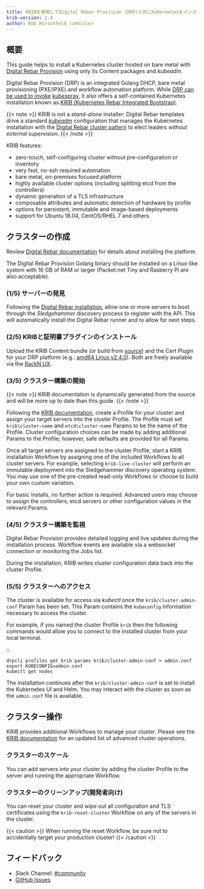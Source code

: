```yaml
---
title: KRIBを使用してDigital Rebar Provision (DRP)と共にKubernetesをインストールする
krib-version: 2.4
author: Rob Hirschfeld (zehicle)
---
```


## 概要

This guide helps to install a Kubernetes cluster hosted on bare metal with [Digital Rebar Provision](https://github.com/digitalrebar/provision) using only its Content packages and *kubeadm*. 

Digital Rebar Provision (DRP) is an integrated Golang DHCP, bare metal provisioning (PXE/iPXE) and workflow automation platform. While [DRP can be used to invoke](https://provision.readthedocs.io/en/tip/doc/integrations/ansible.html) [kubespray](/docs/setup/custom-cloud/kubespray), it also offers a self-contained Kubernetes installation known as [KRIB (Kubernetes Rebar Integrated Bootstrap)](https://github.com/digitalrebar/provision-content/tree/master/krib).

{{< note >}}
KRIB is not a _stand-alone_ installer: Digital Rebar templates drive a standard *[kubeadm](/docs/admin/kubeadm/)* configuration that manages the Kubernetes installation with the [Digital Rebar cluster pattern](https://provision.readthedocs.io/en/tip/doc/arch/cluster.html#rs-cluster-pattern) to elect leaders _without external supervision_.
{{< /note >}}


KRIB features:

* zero-touch, self-configuring cluster without pre-configuration or inventory
* very fast, no-ssh required automation
* bare metal, on-premises focused platform
* highly available cluster options (including splitting etcd from the controllers)
* dynamic generation of a TLS infrastructure
* composable attributes and automatic detection of hardware by profile
* options for persistent, immutable and image-based deployments
* support for Ubuntu 18.04, CentOS/RHEL 7 and others

## クラスターの作成

Review [Digital Rebar documentation](https://https://provision.readthedocs.io/en/tip/README.html) for details about installing the platform.

The Digital Rebar Provision Golang binary should be installed on a Linux-like system with 16 GB of RAM or larger (Packet.net Tiny and Rasberry Pi are also acceptable).

### (1/5) サーバーの発見

Following the [Digital Rebar installation](https://provision.readthedocs.io/en/tip/doc/quickstart.html), allow one or more servers to boot through the _Sledgehammer_ discovery process to register with the API. This will automatically install the Digital Rebar runner and to allow for next steps.

### (2/5) KRIBと証明書プラグインのインストール

Upload the KRIB Content bundle (or build from [source](https://github.com/digitalrebar/provision-content/tree/master/krib)) and the Cert Plugin for your DRP platform (e.g.: [amd64 Linux v2.4.0](https://s3-us-west-2.amazonaws.com/rebar-catalog/certs/v2.4.0-0-02301d35f9f664d6c81d904c92a9c81d3fd41d2c/amd64/linux/certs)). Both are freely available via the [RackN UX](https://portal.rackn.io).

### (3/5) クラスター構築の開始

{{< note >}}
KRIB documentation is dynamically generated from the source and will be more up to date than this guide.
{{< /note >}}

Following the [KRIB documentation](https://provision.readthedocs.io/en/tip/doc/content-packages/krib.html), create a Profile for your cluster and assign your target servers into the cluster Profile. The Profile must set `krib\cluster-name` and `etcd\cluster-name` Params to be the name of the Profile. Cluster configuration choices can be made by adding additional Params to the Profile; however, safe defaults are provided for all Params.

Once all target servers are assigned to the cluster Profile, start a KRIB installation Workflow by assigning one of the included Workflows to all cluster servers. For example, selecting `krib-live-cluster` will perform an immutable deployment into the Sledgehammer discovery operating system. You may use one of the pre-created read-only Workflows or choose to build your own custom variation.

For basic installs, no further action is required. Advanced users may choose to assign the controllers, etcd servers or other configuration values in the relevant Params.

### (4/5) クラスター構築を監視

Digital Rebar Provision provides detailed logging and live updates during the installation process. Workflow events are available via a websocket connection or monitoring the Jobs list.

During the installation, KRIB writes cluster configuration data back into the cluster Profile.

### (5/5) クラスターへのアクセス

The cluster is available for access via *kubectl* once the `krib/cluster-admin-conf` Param has been set. This Param contains the `kubeconfig` information necessary to access the cluster. 

For example, if you named the cluster Profile `krib` then the following commands would allow you to connect to the installed cluster from your local terminal.

  ::

    drpcli profiles get krib params krib/cluster-admin-conf > admin.conf
    export KUBECONFIG=admin.conf
    kubectl get nodes


The installation continues after the `krib/cluster-admin-conf` is set to install the Kubernetes UI and Helm. You may interact with the cluster as soon as the `admin.conf` file is available.

## クラスター操作

KRIB provides additional Workflows to manage your cluster. Please see the [KRIB documentation](https://provision.readthedocs.io/en/tip/doc/content-packages/krib.html) for an updated list of advanced cluster operations.

### クラスターのスケール

You can add servers into your cluster by adding the cluster Profile to the server and running the appropriate Workflow.

### クラスターのクリーンアップ(開発者向け)

You can reset your cluster and wipe out all configuration and TLS certificates using the `krib-reset-cluster` Workflow on any of the servers in the cluster.

{{< caution >}}
When running the reset Workflow, be sure not to accidentally target your production cluster!
{{< /caution >}}

## フィードバック

* Slack Channel: [#community](https://rackn.slack.com/messages/community/)
* [GitHub Issues](https://github.com/digitalrebar/provision/issues)
